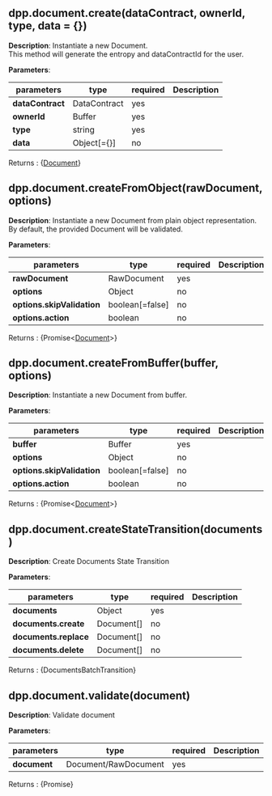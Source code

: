 ## dpp.document.create(dataContract, ownerId, type, data = {})

**Description**: Instantiate a new Document.   
This method will generate the entropy and dataContractId for the user. 

**Parameters**:

| parameters                   | type            | required  | Description                                            |  
|------------------------------|-----------------|-----------| -------------------------------------------------------|
| **dataContract**             | DataContract    | yes       |                                                        |
| **ownerId**                  | Buffer          | yes       |                                                        |
| **type**                     | string          | yes       |                                                        |
| **data**                     | Object[={}]     | no        |                                                        |

Returns : {[Document](/primitives/Document)}

## dpp.document.createFromObject(rawDocument, options)

**Description**: Instantiate a new Document from plain object representation.   
By default, the provided Document will be validated. 

**Parameters**:

| parameters                   | type            | required | Description                                             |  
|------------------------------|-----------------|----------| --------------------------------------------------------|
| **rawDocument**              | RawDocument     | yes      |                                                         |
| **options**                  | Object          | no       |                                                         |
| **options.skipValidation**   | boolean[=false] | no       |                                                         |
| **options.action**           | boolean         | no       |                                                         |

Returns : {Promise<[Document](/primitives/Document)>}

## dpp.document.createFromBuffer(buffer, options)

**Description**: Instantiate a new Document from buffer.   

**Parameters**:

| parameters                   | type            | required | Description                                             |  
|------------------------------|-----------------|----------| --------------------------------------------------------|
| **buffer**                   | Buffer          | yes      |                                                         |
| **options**                  | Object          | no       |                                                         |
| **options.skipValidation**   | boolean[=false] | no       |                                                         |
| **options.action**           | boolean         | no       |                                                         |

Returns : {Promise<[Document](/primitives/Document)>}

## dpp.document.createStateTransition(documents)

**Description**: Create Documents State Transition

**Parameters**:

| parameters                   | type            | required | Description                                             |  
|------------------------------|-----------------|----------| --------------------------------------------------------|
| **documents**                | Object          | yes      |                                                         |
| **documents.create**         | Document[]      | no       |                                                         |
| **documents.replace**        | Document[]      | no       |                                                         |
| **documents.delete**         | Document[]      | no       |                                                         |

Returns : {DocumentsBatchTransition}

## dpp.document.validate(document)

**Description**: Validate document

**Parameters**:

| parameters      | type                 | required | Description                                             |  
|-----------------|----------------------|----------| --------------------------------------------------------|
| **document**    | Document/RawDocument | yes      |                                                         |

Returns : {Promise<ValidationResult>}
